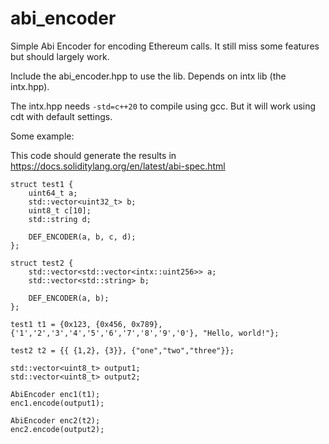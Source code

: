 # abi_encoder
Simple Abi Encoder for encoding Ethereum calls.
It still miss some features but should largely work.

Include the abi_encoder.hpp to use the lib. Depends on intx lib (the intx.hpp).

The intx.hpp needs ```-std=c++20``` to compile using gcc. But it will work using cdt with default settings.

Some example:

This code should generate the results in https://docs.soliditylang.org/en/latest/abi-spec.html
```
struct test1 {
    uint64_t a;
    std::vector<uint32_t> b;
    uint8_t c[10];
    std::string d;

    DEF_ENCODER(a, b, c, d);
};

struct test2 {
    std::vector<std::vector<intx::uint256>> a;
    std::vector<std::string> b;

    DEF_ENCODER(a, b);
};

test1 t1 = {0x123, {0x456, 0x789}, {'1','2','3','4','5','6','7','8','9','0'}, "Hello, world!"};

test2 t2 = {{ {1,2}, {3}}, {"one","two","three"}};

std::vector<uint8_t> output1;
std::vector<uint8_t> output2;

AbiEncoder enc1(t1);
enc1.encode(output1);

AbiEncoder enc2(t2);
enc2.encode(output2);
```

